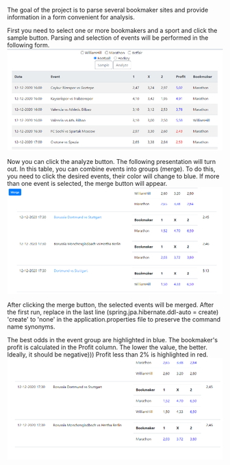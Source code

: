 The goal of the project is to parse several bookmaker sites and provide information in a form convenient for analysis.

First you need to select one or more bookmakers and a sport and click the sample button.
Parsing and selection of events will be performed in the following form.
![alt text](screens/sample.png "Sampling of the events")

Now you can click the analyze button. The following presentation will turn out. 
In this table, you can combine events into groups (merge). 
To do this, you need to click the desired events, their color will change to blue. 
If more than one event is selected, the merge button will appear.
![alt text](screens/analyze1.png "Merging of two events")

After clicking the merge button, the selected events will be merged. 
After the first run, replace in the last line (spring.jpa.hibernate.ddl-auto = create)
'create' to 'none' in the application.properties file to preserve the command name synonyms.

The best odds in the event group are highlighted in blue. 
The bookmaker's profit is calculated in the Profit column. 
The lower the value, the better. Ideally, it should be negative))) 
Profit less than 2% is highlighted in red.
![alt text](screens/analyze2.png "Events after merging")